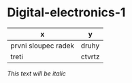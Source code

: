 # Digital-electronics-1

x |y
------------ | -------------
prvni sloupec radek | druhy
treti| ctvrtz

*This text will be italic*
